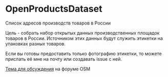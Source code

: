 # OpenProductsDataset
Список адресов производств товаров в России

Цель - собрать набор открытых данных производственных площадок товаров в России. Источником этих данных будут служить этикетки на упаковках разных товаров.

Если вы готовы предоставить только фотографию этикетки, то можете прислать её мне на почту или создавать issue с ней.

[Тема для обсуждения](https://community.openstreetmap.org/t/topic/9081/2) на форуме OSM

